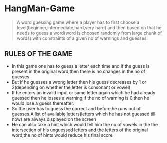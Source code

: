 # HangMan-Game

> A word guessing game where a player has to first choose a level(beginner,intermediate,hard,very hard) and then based on that he needs to guess a word(word is choosen randomly from
large chunk of words) with constraints of a given no of warnings and guesses.


## RULES OF THE GAME
*  In this game one has to guess a letter each time and if the guess is present in the original word,then there is no changes in the no of guesses
*  But if he guesses a wrong letter then his guess decreases by 1 or 2(depending on whether the letter is consonant or vowel)
* If he enters an invalid input or same letter again which he had already guessed then he losses a warning,if the no of warning is 0,then he would lose a guess thereafter.
* So the user has to guess the correct and before he runs out of guesses.A list of available letters(letters which he has not guessed till now) are always displayed on the screen
* He can also take a hint which would tell him the no of vowels in the the intersection of his unguessed letters and the letters of the original word,the no of hints would reduce his final score

